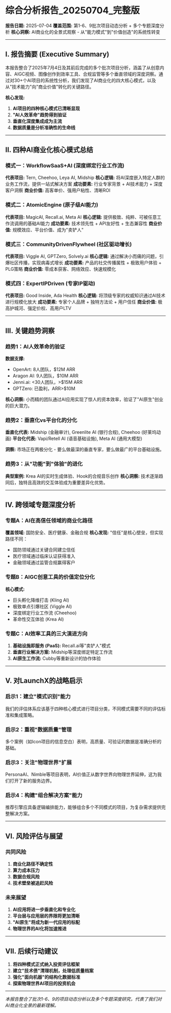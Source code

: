 # 综合分析报告_20250704_完整版

**报告日期:** 2025-07-04
**覆盖范围:** 第1-6、9批次项目动态分析 + 多个专题深度分析
**核心洞察:** AI商业化的全景式观察 - 从"能力模式"到"价值创造"的系统性转变

---

## I. 报告摘要 (Executive Summary)

本报告整合了2025年7月4日及其前后完成的多个批次项目分析，涵盖了从创意内容、AIGC视频、图像创作到效率工具、合规监管等多个垂直领域的深度洞察。通过对30+个AI项目的系统性分析，我们发现了AI商业化的四大核心模式，以及从"技术能力"向"商业价值"转化的关键路径。

**核心发现:**
1. **AI项目的四种核心模式已清晰显现**
2. **"AI人效革命"趋势得到验证**
3. **垂直化深度集成成为主流**
4. **数据质量是分析准确性的生命线**

---

## II. 四种AI商业化核心模式总结

### 模式一：WorkflowSaaS+AI (深度绑定行业工作流)
**代表项目:** Tern, Cheehoo, Leya AI, Midship
**核心逻辑:** 将AI深度嵌入特定人群的业务工作流，提供一站式解决方案
**成功要素:** 行业专家背景 + AI技术能力 + 深度客户洞察
**商业价值:** 高客单价、强用户粘性、清晰ROI

### 模式二：AtomicEngine (原子级AI能力)
**代表项目:** MagicAI, Recall.ai, Meta AI
**核心逻辑:** 提供极致、纯粹、可被任意工作流调用的基础AI能力
**成功要素:** 技术领先性 + API友好性 + 生态兼容性
**商业价值:** 规模效应、平台价值、成为"卖铲人"

### 模式三：CommunityDrivenFlywheel (社区驱动增长)
**代表项目:** Viggle AI, GPTZero, Solvely.ai
**核心逻辑:** 通过解决小而痛的问题，引爆社区传播，实现病毒式增长
**成功要素:** 产品的社交传播属性 + 极致用户体验 + PLG策略
**商业价值:** 零成本获客、网络效应、快速规模化

### 模式四：ExpertIPDriven (专家IP驱动)
**代表项目:** Good Inside, Ada Health
**核心逻辑:** 将顶级专家的权威知识通过AI技术进行规模化放大
**成功要素:** 专家个人品牌 + 独特方法论 + 用户信任
**商业价值:** 极高护城河、强定价权、高用户LTV

---

## III. 关键趋势洞察

### 趋势1：AI人效革命的验证
**数据支撑:**
- OpenArt: 8人团队，$12M ARR
- Aragon AI: 9人团队，$10M ARR  
- Jenni.ai: <30人团队，>$15M ARR
- GPTZero: 已盈利，ARR>$10M

**核心洞察:** 小而精的团队通过AI应用实现了惊人的资本效率，验证了"AI原生"创业的巨大潜力。

### 趋势2：垂直化vs平台化的分化
**垂直化代表:** Midship (金融审计), Greenlite AI (银行合规), Cheehoo (好莱坞动画)
**平台化代表:** Vapi/Retell AI (语音基础设施), Meta AI (通用大模型)

**洞察:** 市场正在两极分化 - 要么做最深的垂直专家，要么做最广的平台基础设施。

### 趋势3：从"功能"到"体验"的进化
**典型案例:** Krea AI的实时生成体验、Hook的合规音乐创作
**核心洞察:** 技术逐渐趋同后，独特且高效的交互体验成为重要差异化优势。

---

## IV. 跨领域专题深度分析

### 专题A：AI在高信任领域的商业化路径
**覆盖领域:** 国防安全、医疗健康、金融合规
**核心发现:** "信任"是核心壁垒，但实现路径不同：
- 国防领域通过关键合同建立信任
- 医疗领域通过临床认证获得准入
- 金融领域通过监管合规赢得客户

### 专题B：AIGC创意工具的价值定位分化
**核心模式:**
- 巨头孵化降维打击 (Kling AI)
- 极致单点引爆社区 (Viggle AI)
- 深度绑定行业工作流 (Cheehoo)
- 革命性交互体验 (Krea AI)

### 专题C：AI效率工具的三大演进方向
1. **基础设施即服务 (PaaS):** Recall.ai等"卖铲人"模式
2. **垂直行业解决方案:** Midship等深度绑定特定工作流
3. **AI原生工作流:** Cubby等重新设计的协作体验

---

## V. 对LaunchX的战略启示

### 启示1：建立"模式识别"能力
我们的评估体系应该基于四种核心模式进行项目分类，不同模式需要不同的评估标准和集成策略。

### 启示2：重视"数据质量"管理
多个案例（如Icon项目的信息空白）表明，高质量、可验证的数据是准确分析的基础。

### 启示3：关注"物理世界"扩展
PersonaAI、Nimble等项目表明，AI价值正从数字世界向物理世界延伸，这为我们打开了新的服务边界。

### 启示4：构建"组合解决方案"能力
推荐引擎应具备逻辑编排能力，能够组合多个不同模式的项目，为复杂需求提供完整解决方案。

---

## VI. 风险评估与展望

### 共同风险
1. **商业化路径不确定性**
2. **算力成本压力**
3. **数据合规风险**
4. **技术壁垒被追赶风险**

### 未来展望
1. **AI应用将进一步垂直化和专业化**
2. **平台层与应用层的界限将更加清晰**
3. **"AI原生"将成为新一代应用的标配**
4. **物理世界的AI化将加速推进**

---

## VII. 后续行动建议

1. **将四种模式正式纳入投资评估框架**
2. **建立"技术债"清理机制，处理低质量档案**
3. **强化"面向机器"的结构化数据标准**
4. **探索物理世界AI项目的投资机会**

---

*本报告整合了批次1-6、9的项目动态分析以及多个专题深度研究，代表了我们对AI商业化全景的最新理解。* 